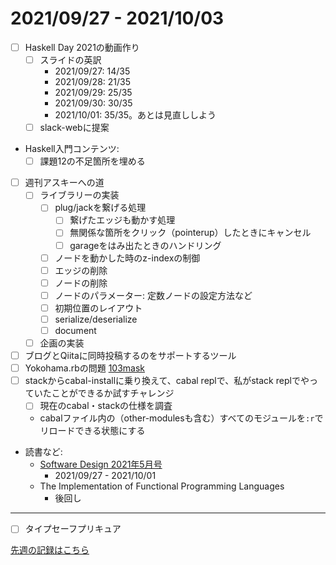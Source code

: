# 2021/09/27 - 2021/10/03

- [ ] Haskell Day 2021の動画作り
    - [ ] スライドの英訳
        - 2021/09/27: 14/35
        - 2021/09/28: 21/35
        - 2021/09/29: 25/35
        - 2021/09/30: 30/35
        - 2021/10/01: 35/35。あとは見直ししよう
    - [ ] slack-webに提案
- Haskell入門コンテンツ:
    - [ ] 課題12の不足箇所を埋める
- [ ] 週刊アスキーへの道
    - [ ] ライブラリーの実装
        - [ ] plug/jackを繋げる処理
            - [ ] 繋げたエッジも動かす処理
            - [ ] 無関係な箇所をクリック（pointerup）したときにキャンセル
            - [ ] garageをはみ出たときのハンドリング
        - [ ] ノードを動かした時のz-indexの制御
        - [ ] エッジの削除
        - [ ] ノードの削除
        - [ ] ノードのパラメーター: 定数ノードの設定方法など
        - [ ] 初期位置のレイアウト
        - [ ] serialize/deserialize
        - [ ] document
    - [ ] 企画の実装
- [ ] ブログとQiitaに同時投稿するのをサポートするツール
- [ ] Yokohama.rbの問題 [103mask](http://nabetani.sakura.ne.jp/yokohamarb/103mask/)
- [ ] stackからcabal-installに乗り換えて、cabal replで、私がstack replでやっていたことができるか試すチャレンジ
    - [ ] 現在のcabal・stackの仕様を調査
    - cabalファイル内の（other-modulesも含む）すべてのモジュールを`:r`でリロードできる状態にする
- 読書など:
    - [Software Design 2021年5月号](https://gihyo.jp/magazine/SD/archive/2021/202105)
        - 2021/09/27 - 2021/10/01
    - The Implementation of Functional Programming Languages
        - 後回し

------

- [ ] タイプセーフプリキュア

[先週の記録はこちら](https://github.com/igrep/daily-commits/commit/ca3f5b56d18839154d406256fca33300c52fdade)
